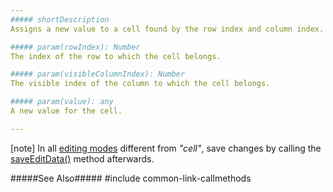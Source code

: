 ```yaml
---
##### shortDescription
Assigns a new value to a cell found by the row index and column index.

##### param(rowIndex): Number
The index of the row to which the cell belongs.

##### param(visibleColumnIndex): Number
The visible index of the column to which the cell belongs.

##### param(value): any
A new value for the cell.

---
```

[note] In all [editing modes](/api-reference/10%20UI%20Widgets/GridBase/1%20Configuration/editing/mode.md '{basewidgetpath}/Configuration/editing/#mode') different from *"cell"*, save changes by calling the [saveEditData()](/api-reference/10%20UI%20Widgets/GridBase/3%20Methods/saveEditData().md '{basewidgetpath}/Methods/#saveEditData') method afterwards.

#####See Also#####
#include common-link-callmethods